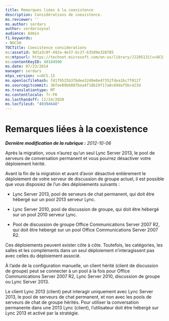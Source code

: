 ```yaml
---
title: Remarques liées à la coexistence
description: Considérations de coexistence.
ms.reviewer: ''
ms.author: serdars
author: serdarsoysal
audience: Admin
f1.keywords:
- NOCSH
TOCTitle: Coexistence considerations
ms:assetid: 9d1a3c0f-492a-4e37-bc2f-63509e328785
ms:mtpsurl: https://technet.microsoft.com/en-us/library/JJ205131(v=OCS.15)
ms:contentKeyID: 48184990
ms.date: 07/23/2014
manager: serdars
mtps_version: v=OCS.15
ms.openlocfilehash: fd1f9525b37bdee3249e0e47352fdea1bc7f012f
ms.sourcegitcommit: 36fee89bb887bea4f18b19f17a8c69daf5bc423d
ms.translationtype: MT
ms.contentlocale: fr-FR
ms.lasthandoff: 11/24/2020
ms.locfileid: "49394648"
---
```

# <a name="coexistence-considerations"></a>Remarques liées à la coexistence

<div data-xmlns="http://www.w3.org/1999/xhtml">

<div class="topic" data-xmlns="http://www.w3.org/1999/xhtml" data-msxsl="urn:schemas-microsoft-com:xslt" data-cs="https://msdn.microsoft.com/">

<div data-asp="https://msdn2.microsoft.com/asp">



</div>

<div id="mainSection">

<div id="mainBody">

<span> </span>

_**Dernière modification de la rubrique :** 2012-10-06_

Après la migration, vous n’aurez qu’un seul Lync Server 2013, le pool de serveurs de conversation permanent et vous pourrez désactiver votre déploiement hérité.

Avant la fin de la migration et avant d’avoir désactivé entièrement le déploiement de votre serveur de discussion de groupe actuel, il est possible que vous disposiez de l’un des déploiements suivants :

  - Lync Server 2013, pool de serveurs de chat permanent, qui doit être hébergé sur un pool 2013 serveur Lync.

  - Lync Server 2010, pool de discussion de groupe, qui doit être hébergé sur un pool 2010 serveur Lync.

  - Pool de discussion de groupe Office Communications Server 2007 R2, qui doit être hébergé sur un pool Office Communications Server 2007 R2.

Ces déploiements peuvent exister côte à côte. Toutefois, les catégories, les salles et les compléments dans un seul déploiement n’interagissent pas avec celles du déploiement associé.

À l’aide de la configuration manuelle, un client hérité (client de discussion de groupe) peut se connecter à un pool à la fois pour Office Communications Server 2007 R2, Lync Server 2010, discussion de groupe ou Lync Server 2013.

Le client Lync 2013 (client) peut interagir uniquement avec Lync Server 2013, le pool de serveurs de chat permanent, et non avec les pools de serveurs de chat de groupe hérités. Pour utiliser la conversation permanente dans une 2013 Lync (client), l’utilisateur doit être hébergé sur Lync 2013 et activé par la stratégie.

</div>

<span> </span>

</div>

</div>

</div>

